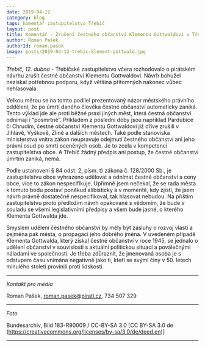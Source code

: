 ```yaml
---
date: 2019-04-12
category: blog
tags: komentář zastupitelstvo Třebíč
layout: post
title: Komentář - Zrušení čestného občanství Klementu Gottwaldovi v Třebíči navrhnu znovu
author: Roman Pašek
authorId: roman.pasek  
image: posts/2019-04-12-trebic-klement-gottwald.jpg
---
```

*Třebíč, 12. dubna* - Třebíčské zastupitelstvo včera rozhodovalo o pirátském návrhu zrušit čestné občanství Klementu Gottwaldovi. Návrh bohužel nezískal potřebnou podporu, když většina přítomných nakonec vůbec nehlasovala.  

Velkou měrou se na tomto podílel prezentovaný názor městského právního oddělení, že po úmrtí daného člověka čestné občanství automaticky zaniká. Tento výklad jde ale proti běžné praxi jiných měst, která čestná občanství odnímají i “posmrtně”. Příkladem z poslední doby jsou například Pardubice či Chrudim, čestné občanství Klementu Gottwaldovi již dříve zrušili v Jihlavě, Vyškově, Zlíně a dalších městech. Také podle stanoviska ministerstva vnitra zákon neupravuje odejmutí čestného občanství ani jeho právní osud po smrti oceněných osob. Je to zcela v kompetenci zastupitelstva obce. A Třebíč žádný předpis ani postup, že čestné občanství úmrtím zaniká, nemá. 

Podle ustanovení § 84 odst. 2, písm. t) zákona č. 128/2000 Sb., je zastupitelstvu obce vyhrazeno udělovat a odnímat čestné občanství a ceny obce, více to zákon nespecifikuje.
Upřímně jsem nečekal, že se rada města k tomuto bodu postaví poněkud alibisticky a v momentě, kdy zjistí, že jsem návrh právně dostatečně nespecifikoval, tak hlasovat nebudou. Na příštím zastupitelstvu proto předložím návrh opakovaně s vědomím, že bude v souladu se všemi legislativními předpisy a všem bude jasné, o kterého Klementa Gottwalda jde. 

Smyslem udělení čestného občanství by měly být zásluhy o rozvoj vlasti a zejména pak města, o propagaci jeho dobrého jména. V uvedeném případě Klementa Gottwalda, který získal čestné občanství v roce 1945, se jednalo o udělení občanství v souvislosti s aktuální politickou situací a poválečnými náladami ve společnosti. Je třeba zdůraznit, že jmenovaná osoba je s odstupem času vnímána negativně jako ti, kteří se svými činy v 50. letech minulého století provinili proti lidskosti.

---

*Kontakt pro média*

Roman Pašek, roman.pasek@pirati.cz, 734 507 329

---

*Foto*

Bundesarchiv, Bild 183-R90009 / CC-BY-SA 3.0 [CC BY-SA 3.0 de (https://creativecommons.org/licenses/by-sa/3.0/de/deed.en)]

---
